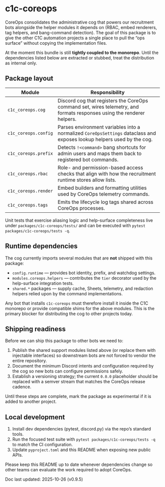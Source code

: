 # c1c-coreops

CoreOps consolidates the administrative cog that powers our recruitment bots
alongside the helper modules it depends on (RBAC, embed renderers, tag helpers,
and bang-command detection). The goal of this package is to give the other C1C
automation projects a single place to pull the “ops surface” without copying the
implementation files.

At the moment this bundle is still **tightly coupled to the monorepo**. Until the
dependencies listed below are extracted or stubbed, treat the distribution as
internal only.

## Package layout

| Module | Responsibility |
| --- | --- |
| `c1c_coreops.cog` | Discord cog that registers the CoreOps command set, wires telemetry, and formats responses using the renderer helpers. |
| `c1c_coreops.config` | Parses environment variables into a normalized `CoreOpsSettings` dataclass and exposes lookup helpers used by the cog. |
| `c1c_coreops.prefix` | Detects `!<command>` bang shortcuts for admin users and maps them back to registered bot commands. |
| `c1c_coreops.rbac` | Role- and permission-based access checks that align with how the recruitment runtime stores allow lists. |
| `c1c_coreops.render` | Embed builders and formatting utilities used by CoreOps telemetry commands. |
| `c1c_coreops.tags` | Emits the lifecycle log tags shared across CoreOps processes. |

Unit tests that exercise aliasing logic and help-surface completeness live under
`packages/c1c-coreops/tests/` and can be executed with `pytest packages/c1c-coreops/tests -q`.

## Runtime dependencies

The cog currently imports several modules that are **not** shipped with this
package:

* `config.runtime` — provides bot identity, prefix, and watchdog settings.
* `modules.coreops.helpers` — contributes the `tier` decorator used by the
  help-surface integration tests.
* `shared.*` packages — supply cache, Sheets, telemetry, and redaction helpers
  relied upon by the command implementations.

Any bot that installs `c1c-coreops` must therefore install it inside the C1C
monorepo or provide compatible shims for the above modules. This is the primary
blocker for distributing the cog to other projects today.

## Shipping readiness

Before we can ship this package to other bots we need to:

1. Publish the shared support modules listed above (or replace them with
   injectable interfaces) so downstream bots are not forced to vendor the entire
   repository.
2. Document the minimum Discord intents and configuration required by the cog so
   new bots can configure permissions safely.
3. Establish a versioning strategy; the current `0.0.0` placeholder should be
   replaced with a semver stream that matches the CoreOps release cadence.

Until these steps are complete, mark the package as experimental if it is added
to another project.

## Local development

1. Install dev dependencies (pytest, discord.py) via the repo’s standard tools.
2. Run the focused test suite with `pytest packages/c1c-coreops/tests -q` to match the
   CI configuration.
3. Update `pyproject.toml` and this README when exposing new public APIs.

Please keep this README up to date whenever dependencies change so other teams
can evaluate the work required to adopt CoreOps.

Doc last updated: 2025-10-26 (v0.9.5)
